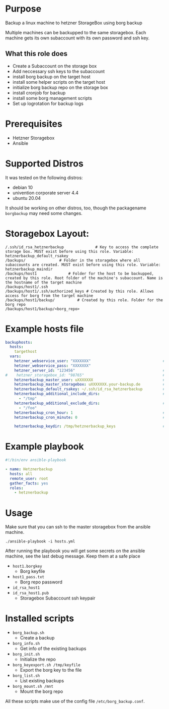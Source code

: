 # Purpose
Backup a linux machine to hetzner StorageBox using borg backup

Multiple machines can be backupped to the same storagebox. Each machine gets its own subaccount with its own password and ssh key.


## What this role does
* Create a Subaccount on the storage box
* Add neccessary ssh keys to the subaccount
* install borg backup on the target host
* install some helper scripts on the target host
* initialize borg backup repo on the storage box
* install cronjob for backup
* install some borg management scripts
* Set up logrotation for backup logs

# Prerequisites

* Hetzner Storagebox
* Ansible

# Supported Distros

It was tested on the following distros:
* debian 10
* univention corporate server 4.4
* ubuntu 20.04

It should be working on other distros, too, though the packagename `borgbackup` may need some changes.


# Storagebox Layout:

```
/.ssh/id_rsa_hetznerbackup              # Key to access the complete storage box. MUST exist before using this role. Variable: hetznerbackup_default_rsakey
/backups/				# Folder in the storagebox where all subaccounts are created. MUST exist before using this role. Variable: hetznerbackup_maindir
/backups/host1				# Folder for the host to be backupped, created by this role. Root folder of the machine's subaccount. Name is the hostname of the target machine
/backups/host1/.ssh                     
/backups/host1/.ssh/authorized_keys	# Created by this role. Allows access for borg from the target machine
/backups/host1/backup/			# Created by this role. Folder for the borg repo
/backups/host1/backup/<borg_repo>

```

# Example hosts file

```yaml
backuphosts:
  hosts:
    targethost
  vars:
    hetzner_webservice_user: "XXXXXXX"                                # Get from hetzner robot -> Settings -> Webservice user
    hetzner_webservice_pass: "XXXXXXX"
    hetzner_server_id: "123456"                                       # Get from hetzner robot -> Server. e.g. EX41S #123456
#    hetzner_storagebox_id: "98765"                                   # Optional, will be fetched automatically from the server ID
    hetznerbackup_master_user: uXXXXXXX                               # User of the main storagebox, usually someting like u123456
    hetznerbackup_master_storagebox: uXXXXXXX.your-backup.de          # Storagebox Hostname, usually the masterusername.your-backup.de
    hetznerbackup_default_rsakey: ~/.ssh/id_rsa_hetznerbackup         # Default rsa key for accessing the storagebox
    hetznerbackup_additional_include_dirs:                            # List of additional dirs to be backupped
      - "/tmp"
    hetznerbackup_additional_exclude_dirs:                            # List of additional dirs NOT to be backupped
      - "/foo"
    hetznerbackup_cron_hour: 1                                        # Hour for the backup cronjob
    hetznerbackup_cron_minute: 0                                      # Minute for the backup cronjob

    hetznerbackup_keydir: /tmp/hetznerbackup_keys                     # Directory on the admin host for secrets storage
```

# Example playbook


```yaml
#!/bin/env ansible-playbook

- name: Hetznerbackup
  hosts: all
  remote_user: root
  gather_facts: yes
  roles:
    - hetznerbackup

```

# Usage

Make sure that you can ssh to the master storagebox from the ansible machine. 

```
./ansible-playbook -i hosts.yml 
```

After running the playbook you will get some secrets on the ansible machine, see the last debug message. Keep them at a safe place

* ```host1.borgkey```
  * Borg keyfile
* ```host1_pass.txt```
  * Borg repo password
* ```id_rsa_host1```
* ```id_rsa_host1.pub```
  * Storagebox Subaccount ssh keypair

# Installed scripts

* ```borg_backup.sh```
  * Create a backup
* ```borg_info.sh```
  * Get info of the existing backups
* ```borg_init.sh```
  * Initialize the repo
* ```borg_keyexport.sh /tmp/keyfile```
  * Export the borg key to the file
* ```borg_list.sh```
  * List existing backups
* ```borg_mount.sh /mnt```
  * Mount the borg repo 

All these scripts make use of the config file ```/etc/borg_backup.conf```. 

